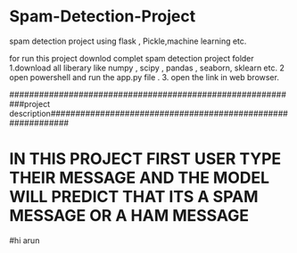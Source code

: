 # Spam-Detection-Project
spam detection project using flask , Pickle,machine learning etc.


for run this project 
downlod complet spam detection project folder
1.download all liberary like numpy , scipy , pandas , seaborn, sklearn etc.
2 open powershell and run the app.py file .
3. open the link in web browser.



###########################################################project description############################################################

# IN THIS PROJECT FIRST USER TYPE THEIR MESSAGE AND THE MODEL WILL PREDICT THAT ITS A SPAM MESSAGE OR A HAM MESSAGE

#hi arun
